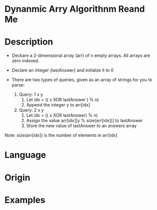 # Dynanmic Arry Algorithnm Reand Me

# Description

- Deckare a 2-dimensional array (arr) of n empty arrays.  All arrays are zero indexed.

- Declare an integer (lastAnswer) and initialze it to 0

- There are two types of queries, given as an array of strings for you to parse:
    1. Query: 1 x y
        1. Let idx = (( x XOR lastAnswer ) % n)
        2. Append the integer y to arr[idx]
    2. Query: 2 x y
        1. Let idx = (( x XOR lastAnswer) % n)
        2. Assign the value arr[idx][y % size(arr[idx])] to lastAnswer
        3. Store the new value of lastAnswer to an answers array

Note: size(arr[idx]) is the number of elements in arr[idx]

# Language

# Origin

# Examples